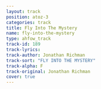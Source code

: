 ```yaml
---
layout: track
position: atoz-3
categories: track
title: Fly Into The Mystery
name: fly-into-the-mystery
type: ahfow_track
track-id: 189
track-lyrics: 
track-author: Jonathan Richman
track-sort: "FLY INTO THE MYSTERY"
track-alpha: F
track-original: Jonathan Richman
cover: true
---
```

